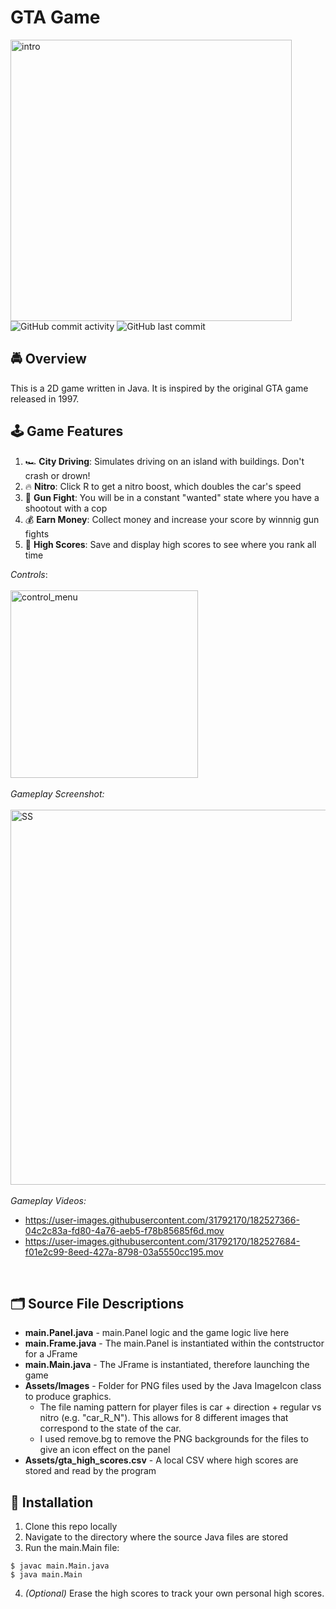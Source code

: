 # GTA Game
<img width="450" alt="intro" src="https://user-images.githubusercontent.com/31792170/181679196-c5b68d0f-0cf5-4039-873d-6f4d92e104ac.jpg">
<img alt="GitHub commit activity" src="https://img.shields.io/github/commit-activity/m/aaroncorona/GTA-Game">
<img alt="GitHub last commit" src="https://img.shields.io/github/last-commit/aaroncorona/GTA-Game">

## 🚔 Overview
This is a 2D game written in Java. It is inspired by the original GTA game released in 1997.


## 🕹️ Game Features
1. 🏎️ **City Driving**: Simulates driving on an island with buildings. Don't crash or drown! 
2. 🔥 **Nitro**: Click R to get a nitro boost, which doubles the car's speed 
3. 🚨 **Gun Fight**: You will be in a constant "wanted" state where you have a shootout with a cop
4. 💰 **Earn Money**: Collect money and increase your score by winnnig gun fights
5. 🥇 **High Scores**: Save and display high scores to see where you rank all time

*Controls*:
<br>
<br>
<img width="300" alt="control_menu" src="https://user-images.githubusercontent.com/31792170/182476438-fea6f71e-3cf6-4b5f-b7de-15803d6fc10c.png">
<br>
<br>
*Gameplay Screenshot:*
<br>
<br>
<img width="600" alt="SS" src="https://user-images.githubusercontent.com/31792170/182765478-c408127a-c761-4ef2-b13b-91fae0cbf2f1.png">
<br>
<br>
*Gameplay Videos:*
<br>
* https://user-images.githubusercontent.com/31792170/182527366-04c2c83a-fd80-4a76-aeb5-f78b85685f6d.mov
* https://user-images.githubusercontent.com/31792170/182527684-f01e2c99-8eed-427a-8798-03a5550cc195.mov
<br>


## 🗂️ Source File Descriptions
* **main.Panel.java** - main.Panel logic and the game logic live here
* **main.Frame.java** - The main.Panel is instantiated within the contstructor for a JFrame
* **main.Main.java** - The JFrame is instantiated, therefore launching the game
* **Assets/Images** - Folder for PNG files used by the Java ImageIcon class to produce graphics.
  * The file naming pattern for player files is car + direction + regular vs nitro (e.g. "car_R_N"). This allows for 8 different images that correspond to the state of the car.
  * I used remove.bg to remove the PNG backgrounds for the files to give an icon effect on the panel
* **Assets/gta_high_scores.csv** - A local CSV where high scores are stored and read by the program


## 🚀 Installation
1. Clone this repo locally 
2. Navigate to the directory where the source Java files are stored
3. Run the main.Main file:
```
$ javac main.Main.java
$ java main.Main
```
4. *(Optional)* Erase the high scores to track your own personal high scores.

